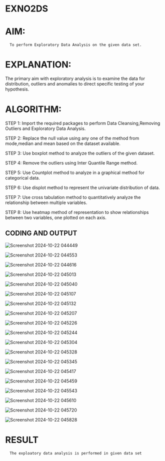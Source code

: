 # EXNO2DS
# AIM:
      To perform Exploratory Data Analysis on the given data set.
      
# EXPLANATION:
  The primary aim with exploratory analysis is to examine the data for distribution, outliers and anomalies to direct specific testing of your hypothesis.
  
# ALGORITHM:
STEP 1: Import the required packages to perform Data Cleansing,Removing Outliers and Exploratory Data Analysis.

STEP 2: Replace the null value using any one of the method from mode,median and mean based on the dataset available.

STEP 3: Use boxplot method to analyze the outliers of the given dataset.

STEP 4: Remove the outliers using Inter Quantile Range method.

STEP 5: Use Countplot method to analyze in a graphical method for categorical data.

STEP 6: Use displot method to represent the univariate distribution of data.

STEP 7: Use cross tabulation method to quantitatively analyze the relationship between multiple variables.

STEP 8: Use heatmap method of representation to show relationships between two variables, one plotted on each axis.

## CODING AND OUTPUT

![Screenshot 2024-10-22 044449](https://github.com/user-attachments/assets/9b2cf9f1-8fcb-4b0e-b52f-dc66c771d6d6)

![Screenshot 2024-10-22 044553](https://github.com/user-attachments/assets/6bac9a24-9628-41ab-9936-7c8f866ab648)

![Screenshot 2024-10-22 044616](https://github.com/user-attachments/assets/53c5a184-1611-477a-9d9e-67cf08cfdc99)

![Screenshot 2024-10-22 045013](https://github.com/user-attachments/assets/f590debd-39d2-4cd6-9ba1-36544a965ab2)

![Screenshot 2024-10-22 045040](https://github.com/user-attachments/assets/a05f05c3-d84d-4b68-ad60-d8305efe67f7)

![Screenshot 2024-10-22 045107](https://github.com/user-attachments/assets/819aa6e1-abdf-462c-8f03-a96968186f05)

![Screenshot 2024-10-22 045132](https://github.com/user-attachments/assets/15c27160-7edd-4769-a588-99e5cb8e9c89)

![Screenshot 2024-10-22 045207](https://github.com/user-attachments/assets/f8b4d9a8-5a4c-4e16-91e3-1210bfe28675)

![Screenshot 2024-10-22 045226](https://github.com/user-attachments/assets/30a13929-9b10-4acf-8b39-a044ab3c1416)

![Screenshot 2024-10-22 045244](https://github.com/user-attachments/assets/7aba4007-3710-4a2e-bedd-bc8e839bfe3f)

![Screenshot 2024-10-22 045304](https://github.com/user-attachments/assets/58bb146c-caf9-4a4c-af4d-04640ca45ed3)

![Screenshot 2024-10-22 045328](https://github.com/user-attachments/assets/e63ea23a-7f10-4303-b06c-767d86992922)

![Screenshot 2024-10-22 045345](https://github.com/user-attachments/assets/39594b62-bccf-4ddf-a223-095177c4fa93)

![Screenshot 2024-10-22 045417](https://github.com/user-attachments/assets/f3bcbaaf-6162-4186-9c84-94e662b70e0a)

![Screenshot 2024-10-22 045459](https://github.com/user-attachments/assets/26a060af-f916-4cbe-871d-19c15e29bcb6)

![Screenshot 2024-10-22 045543](https://github.com/user-attachments/assets/da54a8bf-d15f-40ca-ba26-aa2faab6b686)

![Screenshot 2024-10-22 045610](https://github.com/user-attachments/assets/98265327-e01a-4967-b79b-42fef96c1407)

![Screenshot 2024-10-22 045720](https://github.com/user-attachments/assets/d7f8e5e7-fe77-487c-90ae-61cdaf157921)

![Screenshot 2024-10-22 045828](https://github.com/user-attachments/assets/5808bd52-85eb-4ca5-a116-1ab7bd1ed8af)

















# RESULT
      The exploatory data analysis is performed in given data set
